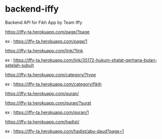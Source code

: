 # backend-iffy
Backend API for Fikh App by Team Iffy

https://iffy-ta.herokuapp.com/page/?page

ex : https://iffy-ta.herokuapp.com/page/1


https://iffy-ta.herokuapp.com/link/?link

ex : https://iffy-ta.herokuapp.com/link/35172-hukum-shalat-gerhana-bulan-setelah-subuh


https://iffy-ta.herokuapp.com/category/?type

ex : https://iffy-ta.herokuapp.com/category/fikih


https://iffy-ta.herokuapp.com/quran/

https://iffy-ta.herokuapp.com/quran/?surat

ex : https://iffy-ta.herokuapp.com/quran/1


https://iffy-ta.herokuapp.com/hadist/

ex : https://iffy-ta.herokuapp.com/hadist/abu-daud?page=1
